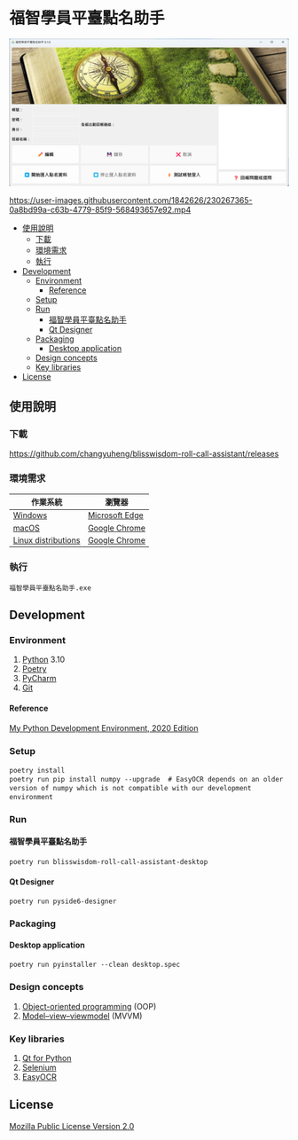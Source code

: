 # 福智學員平臺點名助手

![screenshot](assets/screenshot.png)

https://user-images.githubusercontent.com/1842626/230267365-0a8bd99a-c63b-4779-85f9-568493657e92.mp4

* [使用說明](#使用說明)
  + [下載](#下載)
  + [環境需求](#環境需求)
  + [執行](#執行)
* [Development](#development)
  + [Environment](#environment)
    - [Reference](#reference)
  + [Setup](#setup)
  + [Run](#run)
    - [福智學員平臺點名助手](#福智學員平臺點名助手-1)
    - [Qt Designer](#qt-designer)
  + [Packaging](#packaging)
    - [Desktop application](#desktop-application)
  + [Design concepts](#design-concepts)
  + [Key libraries](#key-libraries)
* [License](#license)

## 使用說明

### 下載

https://github.com/changyuheng/blisswisdom-roll-call-assistant/releases

### 環境需求

| 作業系統                                                                | 瀏覽器                                           |
| ----------------------------------------------------------------------- | ------------------------------------------------ |
| [Windows](https://www.microsoft.com/windows/)                           | [Microsoft Edge](https://www.microsoft.com/edge) |
| [macOS](https://www.apple.com/macos/)                                   | [Google Chrome](https://www.google.com/chrome/)  |
| [Linux distributions](https://en.wikipedia.org/wiki/Linux_distribution) | [Google Chrome](https://www.google.com/chrome/)  |

### 執行

```
福智學員平臺點名助手.exe
```

## Development

### Environment

1. [Python](https://www.python.org/) 3.10
2. [Poetry](https://python-poetry.org/)
3. [PyCharm](https://www.jetbrains.com/pycharm/)
4. [Git](https://git-scm.com/)

#### Reference

[My Python Development Environment, 2020 Edition](https://jacobian.org/2019/nov/11/python-environment-2020/)

### Setup

```
poetry install
poetry run pip install numpy --upgrade  # EasyOCR depends on an older version of numpy which is not compatible with our development environment
```

### Run

#### 福智學員平臺點名助手

```
poetry run blisswisdom-roll-call-assistant-desktop
```

#### Qt Designer

```
poetry run pyside6-designer
```

### Packaging

#### Desktop application

```
poetry run pyinstaller --clean desktop.spec
```

### Design concepts

1. [Object-oriented programming](https://en.wikipedia.org/wiki/Object-oriented_programming) (OOP)
2. [Model–view–viewmodel](https://en.wikipedia.org/wiki/Model%E2%80%93view%E2%80%93viewmodel) (MVVM)

### Key libraries

1. [Qt for Python](https://www.qt.io/qt-for-python)
2. [Selenium](https://www.selenium.dev/)
3. [EasyOCR](https://github.com/JaidedAI/EasyOCR)

## License

[Mozilla Public License Version 2.0](https://www.mozilla.org/en-US/MPL/2.0/)
